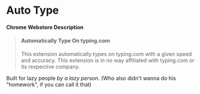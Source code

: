 # Auto Type

#### Chrome Webstore Description
> #### Automatically Type On typing.com
> This extension automatically types on typing.com with a given speed and accuracy.
> This extension is in no way affiliated with typing.com or its respective company.

Built for lazy people *by a lazy person*. (Who also didn't wanna do his "homework", if you can call it that)

